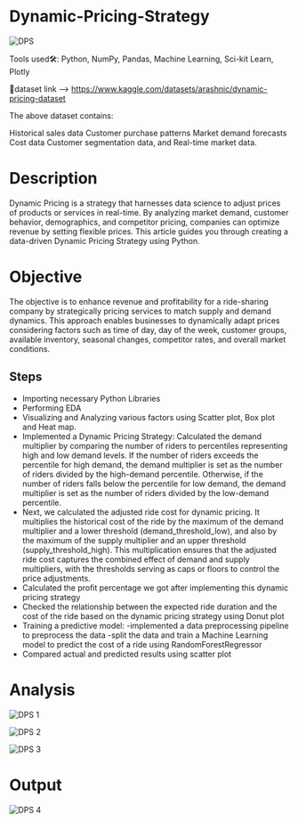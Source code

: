 # Dynamic-Pricing-Strategy

![DPS](https://github.com/Abhi2850/Dynamic-Pricing-Strategy/assets/91343400/f776cb1d-34b7-4783-8d1f-179d1463d9b8)

Tools used🛠: Python, NumPy, Pandas, Machine Learning, Sci-kit Learn, Plotly

🔗dataset link --> https://www.kaggle.com/datasets/arashnic/dynamic-pricing-dataset


The above dataset contains:

Historical sales data
Customer purchase patterns
Market demand forecasts
Cost data
Customer segmentation data,
and Real-time market data.

# Description
Dynamic Pricing is a strategy that harnesses data science to adjust prices of products or services in real-time. By analyzing market demand, customer behavior, demographics, and competitor pricing, companies can optimize revenue by setting flexible prices. This article guides you through creating a data-driven Dynamic Pricing Strategy using Python.

# Objective
The objective is to enhance revenue and profitability for a ride-sharing company by strategically pricing services to match supply and demand dynamics. This approach enables businesses to dynamically adapt prices considering factors such as time of day, day of the week, customer groups, available inventory, seasonal changes, competitor rates, and overall market conditions.

## Steps
* Importing necessary Python Libraries
* Performing EDA
* Visualizing and Analyzing various factors using Scatter plot, Box plot and Heat map.
* Implemented a Dynamic Pricing Strategy: Calculated the demand multiplier by comparing the number of riders to percentiles representing high and low demand levels. If the number of riders exceeds the percentile for high demand, the demand multiplier is set as the number of riders divided by the high-demand percentile. Otherwise, if the number of riders falls below the percentile for low demand, the demand multiplier is set as the number of riders divided by the low-demand percentile.
* Next, we calculated the adjusted ride cost for dynamic pricing. It multiplies the historical cost of the ride by the maximum of the demand multiplier and a lower threshold (demand_threshold_low), and also by the maximum of the supply multiplier and an upper threshold (supply_threshold_high). This multiplication ensures that the adjusted ride cost captures the combined effect of demand and supply multipliers, with the thresholds serving as caps or floors to control the price adjustments.
* Calculated the profit percentage we got after implementing this dynamic pricing strategy
* Checked the relationship between the expected ride duration and the cost of the ride based on the dynamic pricing strategy using Donut plot
* Training a predictive model: -implemented a data preprocessing pipeline to preprocess the data -split the data and train a Machine Learning model to predict the cost of a ride using RandomForestRegressor
* Compared actual and predicted results using scatter plot

# Analysis 


![DPS 1](https://github.com/Abhi2850/Dynamic-Pricing-Strategy/assets/91343400/d8cad65b-9c3b-40b2-b683-ee62f963871c)

![DPS 2](https://github.com/Abhi2850/Dynamic-Pricing-Strategy/assets/91343400/b6f3ffb0-6c14-48ea-875d-4129b9943887)

![DPS 3](https://github.com/Abhi2850/Dynamic-Pricing-Strategy/assets/91343400/1e4c7a3d-2664-4458-ad49-51d77e123e80)


# Output
![DPS 4](https://github.com/Abhi2850/Dynamic-Pricing-Strategy/assets/91343400/56194ebd-ab9d-4070-aed7-ee10674723b3)

